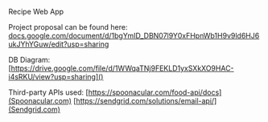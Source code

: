 Recipe Web App

Project proposal can be found here:
[docs.google.com/document/d/1bgYmID_DBN07l9Y0xFHpnWb1H9v9ld6HJ6ukJYhYGuw/edit?usp=sharing]()

DB Diagram:
[https://drive.google.com/file/d/1WWqaTNj9FEKLD1yxSXkXO9HAC-i4sRKU/view?usp=sharing]()

Third-party APIs used:
[https://spoonacular.com/food-api/docs](Spoonacular.com)
[https://sendgrid.com/solutions/email-api/](Sendgrid.com)